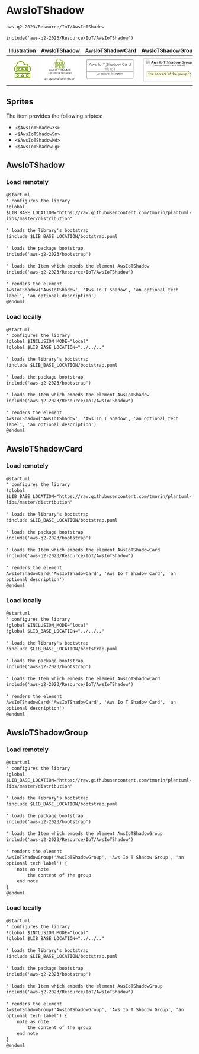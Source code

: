 # AwsIoTShadow


```text
aws-q2-2023/Resource/IoT/AwsIoTShadow
```

```text
include('aws-q2-2023/Resource/IoT/AwsIoTShadow')
```



| Illustration | AwsIoTShadow | AwsIoTShadowCard | AwsIoTShadowGroup |
| :---: | :---: | :---: | :---: |
| ![illustration for Illustration](../../../aws-q2-2023/Resource/IoT/AwsIoTShadow.png) | ![illustration for AwsIoTShadow](../../../aws-q2-2023/Resource/IoT/AwsIoTShadow.Local.png) | ![illustration for AwsIoTShadowCard](../../../aws-q2-2023/Resource/IoT/AwsIoTShadowCard.Local.png) | ![illustration for AwsIoTShadowGroup](../../../aws-q2-2023/Resource/IoT/AwsIoTShadowGroup.Local.png) |



## Sprites
The item provides the following sriptes:

- `<$AwsIoTShadowXs>`
- `<$AwsIoTShadowSm>`
- `<$AwsIoTShadowMd>`
- `<$AwsIoTShadowLg>`





## AwsIoTShadow

### Load remotely
```plantuml
@startuml
' configures the library
!global $LIB_BASE_LOCATION="https://raw.githubusercontent.com/tmorin/plantuml-libs/master/distribution"

' loads the library's bootstrap
!include $LIB_BASE_LOCATION/bootstrap.puml

' loads the package bootstrap
include('aws-q2-2023/bootstrap')

' loads the Item which embeds the element AwsIoTShadow
include('aws-q2-2023/Resource/IoT/AwsIoTShadow')

' renders the element
AwsIoTShadow('AwsIoTShadow', 'Aws Io T Shadow', 'an optional tech label', 'an optional description')
@enduml
```

### Load locally
```plantuml
@startuml
' configures the library
!global $INCLUSION_MODE="local"
!global $LIB_BASE_LOCATION="../../.."

' loads the library's bootstrap
!include $LIB_BASE_LOCATION/bootstrap.puml

' loads the package bootstrap
include('aws-q2-2023/bootstrap')

' loads the Item which embeds the element AwsIoTShadow
include('aws-q2-2023/Resource/IoT/AwsIoTShadow')

' renders the element
AwsIoTShadow('AwsIoTShadow', 'Aws Io T Shadow', 'an optional tech label', 'an optional description')
@enduml
```

## AwsIoTShadowCard

### Load remotely
```plantuml
@startuml
' configures the library
!global $LIB_BASE_LOCATION="https://raw.githubusercontent.com/tmorin/plantuml-libs/master/distribution"

' loads the library's bootstrap
!include $LIB_BASE_LOCATION/bootstrap.puml

' loads the package bootstrap
include('aws-q2-2023/bootstrap')

' loads the Item which embeds the element AwsIoTShadowCard
include('aws-q2-2023/Resource/IoT/AwsIoTShadow')

' renders the element
AwsIoTShadowCard('AwsIoTShadowCard', 'Aws Io T Shadow Card', 'an optional description')
@enduml
```

### Load locally
```plantuml
@startuml
' configures the library
!global $INCLUSION_MODE="local"
!global $LIB_BASE_LOCATION="../../.."

' loads the library's bootstrap
!include $LIB_BASE_LOCATION/bootstrap.puml

' loads the package bootstrap
include('aws-q2-2023/bootstrap')

' loads the Item which embeds the element AwsIoTShadowCard
include('aws-q2-2023/Resource/IoT/AwsIoTShadow')

' renders the element
AwsIoTShadowCard('AwsIoTShadowCard', 'Aws Io T Shadow Card', 'an optional description')
@enduml
```

## AwsIoTShadowGroup

### Load remotely
```plantuml
@startuml
' configures the library
!global $LIB_BASE_LOCATION="https://raw.githubusercontent.com/tmorin/plantuml-libs/master/distribution"

' loads the library's bootstrap
!include $LIB_BASE_LOCATION/bootstrap.puml

' loads the package bootstrap
include('aws-q2-2023/bootstrap')

' loads the Item which embeds the element AwsIoTShadowGroup
include('aws-q2-2023/Resource/IoT/AwsIoTShadow')

' renders the element
AwsIoTShadowGroup('AwsIoTShadowGroup', 'Aws Io T Shadow Group', 'an optional tech label') {
    note as note
        the content of the group
    end note
}
@enduml
```

### Load locally
```plantuml
@startuml
' configures the library
!global $INCLUSION_MODE="local"
!global $LIB_BASE_LOCATION="../../.."

' loads the library's bootstrap
!include $LIB_BASE_LOCATION/bootstrap.puml

' loads the package bootstrap
include('aws-q2-2023/bootstrap')

' loads the Item which embeds the element AwsIoTShadowGroup
include('aws-q2-2023/Resource/IoT/AwsIoTShadow')

' renders the element
AwsIoTShadowGroup('AwsIoTShadowGroup', 'Aws Io T Shadow Group', 'an optional tech label') {
    note as note
        the content of the group
    end note
}
@enduml
```

